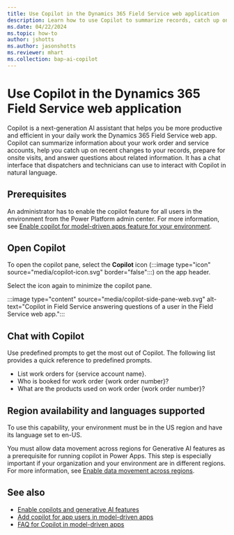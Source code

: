 ```yaml
---
title: Use Copilot in the Dynamics 365 Field Service web application
description: Learn how to use Copilot to summarize records, catch up on recent changes, and prepare for onsite jobs.
ms.date: 04/22/2024
ms.topic: how-to
author: jshotts
ms.author: jasonshotts
ms.reviewer: mhart
ms.collection: bap-ai-copilot
---
```


# Use Copilot in the Dynamics 365 Field Service web application

Copilot is a next-generation AI assistant that helps you be more productive and efficient in your daily work the Dynamics 365 Field Service web app. Copilot can summarize information about your work order and service accounts, help you catch up on recent changes to your records, prepare for onsite visits, and answer questions about related information. It has a chat interface that dispatchers and technicians can use to interact with Copilot in natural language.

## Prerequisites

An administrator has to enable the copilot feature for all users in the environment from the Power Platform admin center. For more information, see [Enable copilot for model-driven apps feature for your environment](/power-apps/maker/model-driven-apps/add-ai-copilot#enable-copilot-for-model-driven-apps-feature-for-your-environment).

## Open Copilot

To open the copilot pane, select the **Copilot** icon (:::image type="icon" source="media/copilot-icon.svg" border="false":::) on the app header.

Select the icon again to minimize the copilot pane.

:::image type="content" source="media/copilot-side-pane-web.svg" alt-text="Copilot in Field Service answering questions of a user in the Field Service web app.":::

## Chat with Copilot

Use predefined prompts to get the most out of Copilot. The following list provides a quick reference to predefined prompts.

- List work orders for {service account name}.
- Who is booked for work order {work order number}?
- What are the products used on work order {work order number}?

## Region availability and languages supported

To use this capability, your environment must be in the US region and have its language set to en-US.

You must allow data movement across regions for Generative AI features as a prerequisite for running copilot in Power Apps. This step is especially important if your organization and your environment are in different regions. For more information, see [Enable data movement across regions](/power-platform/admin/geographical-availability-copilot#enable-data-movement-across-regions).

## See also

- [Enable copilots and generative AI features](/power-platform/admin/geographical-availability-copilot)
- [Add copilot for app users in model-driven apps](/power-apps/maker/model-driven-apps/add-ai-copilot)
- [FAQ for Copilot in model-driven apps](/power-apps/maker/common/faqs-copilot-model-driven-app)